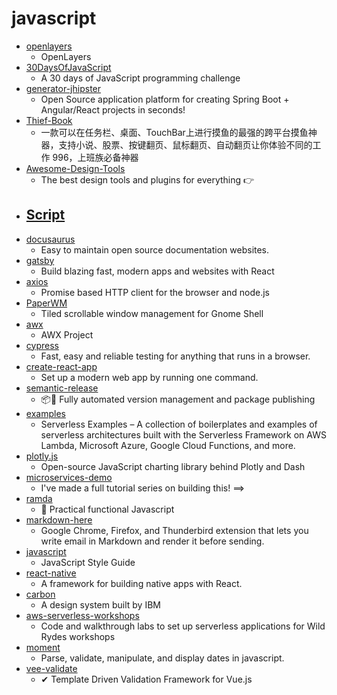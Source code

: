 # javascript
- [openlayers](https://github.com/openlayers/openlayers)
  - OpenLayers
- [30DaysOfJavaScript](https://github.com/Asabeneh/30DaysOfJavaScript)
  - A 30 days of JavaScript programming challenge
- [generator-jhipster](https://github.com/jhipster/generator-jhipster)
  - Open Source application platform for creating Spring Boot + Angular/React projects in seconds!
- [Thief-Book](https://github.com/cteamx/Thief-Book)
  - 一款可以在任务栏、桌面、TouchBar上进行摸鱼的最强的跨平台摸鱼神器，支持小说、股票、按键翻页、鼠标翻页、自动翻页让你体验不同的工作 996，上班族必备神器
- [Awesome-Design-Tools](https://github.com/LisaDziuba/Awesome-Design-Tools)
  - The best design tools and plugins for everything 👉
- [Script](https://github.com/NobyDa/Script)
  - 
- [docusaurus](https://github.com/facebook/docusaurus)
  - Easy to maintain open source documentation websites.
- [gatsby](https://github.com/gatsbyjs/gatsby)
  - Build blazing fast, modern apps and websites with React
- [axios](https://github.com/axios/axios)
  - Promise based HTTP client for the browser and node.js
- [PaperWM](https://github.com/paperwm/PaperWM)
  - Tiled scrollable window management for Gnome Shell
- [awx](https://github.com/ansible/awx)
  - AWX Project
- [cypress](https://github.com/cypress-io/cypress)
  - Fast, easy and reliable testing for anything that runs in a browser.
- [create-react-app](https://github.com/facebook/create-react-app)
  - Set up a modern web app by running one command.
- [semantic-release](https://github.com/semantic-release/semantic-release)
  - 📦🚀 Fully automated version management and package publishing
- [examples](https://github.com/serverless/examples)
  - Serverless Examples – A collection of boilerplates and examples of serverless architectures built with the Serverless Framework on AWS Lambda, Microsoft Azure, Google Cloud Functions, and more.
- [plotly.js](https://github.com/plotly/plotly.js)
  - Open-source JavaScript charting library behind Plotly and Dash
- [microservices-demo](https://github.com/lucaschen/microservices-demo)
  - I've made a full tutorial series on building this! ==>
- [ramda](https://github.com/ramda/ramda)
  - 🐏 Practical functional Javascript
- [markdown-here](https://github.com/adam-p/markdown-here)
  - Google Chrome, Firefox, and Thunderbird extension that lets you write email in Markdown and render it before sending.
- [javascript](https://github.com/airbnb/javascript)
  - JavaScript Style Guide
- [react-native](https://github.com/facebook/react-native)
  - A framework for building native apps with React.
- [carbon](https://github.com/carbon-design-system/carbon)
  - A design system built by IBM
- [aws-serverless-workshops](https://github.com/aws-samples/aws-serverless-workshops)
  - Code and walkthrough labs to set up serverless applications for Wild Rydes workshops
- [moment](https://github.com/moment/moment)
  - Parse, validate, manipulate, and display dates in javascript.
- [vee-validate](https://github.com/logaretm/vee-validate)
  - ✔ Template Driven Validation Framework for Vue.js

